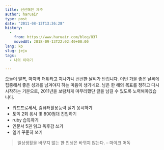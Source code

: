 ```yaml
---
title: 선선해진 제주
author: haruair
type: post
date: "2011-08-13T13:36:28"
history:
  - 
    from: https://www.haruair.com/blog/837
    movedAt: 2018-09-13T22:02:40+00:00
lang: ko
slug: jeju
tags:
  - 나의 이야기

---
```

오늘이 말복, 마지막 더위라고 지나가니 선선한 날씨가 반깁니다. 이번 가을 좋은 날씨에 집중해서 좋은 성과를 남겨야지 하는 마음이 생기네요. 남은 한 해의 목표를 정하고 다시 시작하는 기분으로, 2011년을 보람차게 마무리했단 글을 남길 수 있도록 노력해야겠습니다.

  * 워드프로세서, 컴퓨터활용능력 실기 응시하기
  * 토익 2회 응시 및 800점대 진입하기
  * ruby 습득하기
  * 인문서 5권 읽고 독후감 쓰기
  * 일기 꾸준히 쓰기

> 일상생활을 바꾸지 않는 한 인생은 바뀌지 않는다. &#8211; 마이크 머독